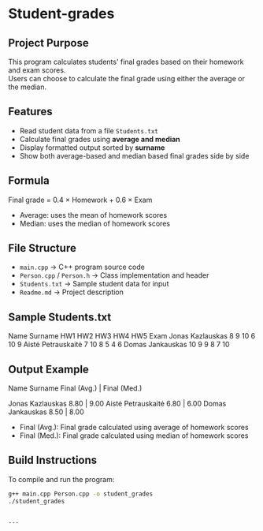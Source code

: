# Student-grades


## Project Purpose
This program calculates students' final grades based on their homework and exam scores.  
Users can choose to calculate the final grade using either the average or the median.

## Features
- Read student data from a file `Students.txt`
- Calculate final grades using **average and median**
- Display formatted output sorted by **surname**
- Show both average-based and median based final grades side by side

## Formula
Final grade = 0.4 × Homework + 0.6 × Exam  
- Average: uses the mean of homework scores  
- Median: uses the median of homework scores

## File Structure
- `main.cpp` → C++ program source code
- `Person.cpp` / `Person.h` → Class implementation and header
- `Students.txt` → Sample student data for input
- `Readme.md` → Project description

## Sample Students.txt
Name Surname      HW1 HW2 HW3 HW4 HW5 Exam 
Jonas Kazlauskas   8   9  10   6  10   9 
Aistė Petrauskaitė 7   10  8   5   4   6 
Domas Jankauskas   10  9   9   8   7   10


## Output Example
Name Surname       Final (Avg.) |  Final (Med.)

Jonas Kazlauskas    8.80        |  9.00 
Aistė Petrauskaitė  6.80        |  6.00 
Domas Jankauskas    8.50        |  8.00


- Final (Avg.): Final grade calculated using average of homework scores  
- Final (Med.): Final grade calculated using median of homework scores

## Build Instructions
To compile and run the program:
```bash
g++ main.cpp Person.cpp -o student_grades
./student_grades


---





